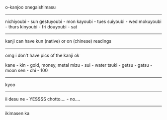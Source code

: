 o-kanjoo onegaishimasu

---

nichiyoubi - sun
gestuyoubi - mon
kayoubi - tues
suiyoubi - wed
mokuyoubi - thurs
kinyoubi - fri
douyoubi - sat

---

kanji can have kun (native) or on (chinese) readings

---

omg i don't have pics of the kanji ok

kane - kin - gold, money, metal
mizu - sui - water
tsuki - getsu - gatsu - moon
sen - chi - 100

---

kyoo

---

ii desu ne - YESSSS
chotto.... - no....

---

ikimasen ka
